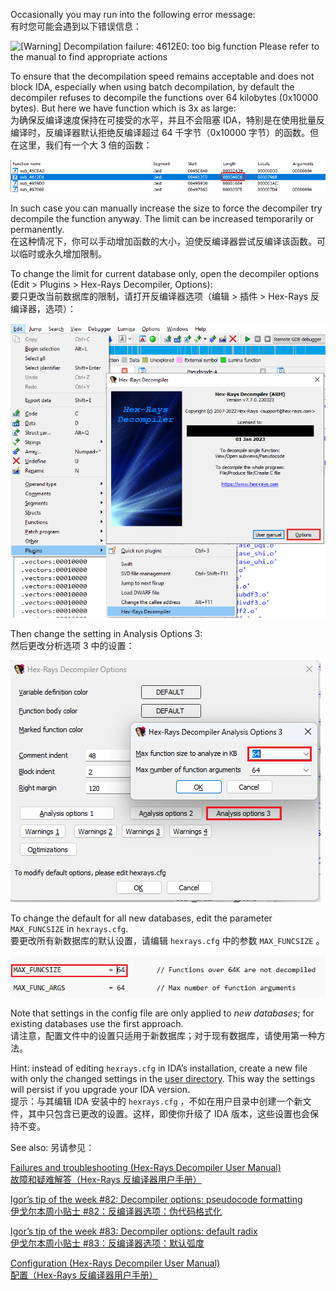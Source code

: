 Occasionally you may run into the following error message:  
有时您可能会遇到以下错误信息：

![[Warning]
Decompilation failure:
4612E0: too big function
Please refer to the manual to find appropriate actions](assets/2023/11/bigfunc1.png)

To ensure that the decompilation speed remains acceptable and does not block IDA, especially when using batch decompilation, by default the decompiler refuses to decompile the functions over 64 kilobytes (0x10000 bytes). But here we have function which is 3x as large:  
为确保反编译速度保持在可接受的水平，并且不会阻塞 IDA，特别是在使用批量反编译时，反编译器默认拒绝反编译超过 64 千字节（0x10000 字节）的函数。但在这里，我们有一个大 3 倍的函数：

![sub_4612E0.text004612E0000346E600007960](assets/2023/11/bigfunc2.png)

In such case you can manually increase the size to force the decompiler try decompile the function anyway. The limit can be increased temporarily or permanently.  
在这种情况下，你可以手动增加函数的大小，迫使反编译器尝试反编译该函数。可以临时或永久增加限制。

To change the limit for current database only, open the decompiler options (Edit > Plugins > Hex-Rays Decompiler, Options):  
要只更改当前数据库的限制，请打开反编译器选项（编辑 > 插件 > Hex-Rays 反编译器，选项）：

![](assets/2022/03/hr_options2.png)

Then change the setting in Analysis Options 3:  
然后更改分析选项 3 中的设置：

![](assets/2023/11/bigfunc3.png)

To change the default for all new databases, edit the parameter `MAX_FUNCSIZE` in `hexrays.cfg`.  
要更改所有新数据库的默认设置，请编辑 `hexrays.cfg` 中的参数 `MAX_FUNCSIZE` 。

![](assets/2023/11/bigfunc4.png)

Note that settings in the config file are only applied to _new databases_; for existing databases use the first approach.  
请注意，配置文件中的设置只适用于新数据库；对于现有数据库，请使用第一种方法。

Hint: instead of editing `hexrays.cfg` in IDA’s installation, create a new file with only the changed settings in the [user directory](https://hex-rays.com/blog/igors-tip-of-the-week-33-idas-user-directory-idausr/). This way the settings will persist if you upgrade your IDA version.  
提示：与其编辑 IDA 安装中的 `hexrays.cfg` ，不如在用户目录中创建一个新文件，其中只包含已更改的设置。这样，即使你升级了 IDA 版本，这些设置也会保持不变。

See also: 另请参见：

[Failures and troubleshooting (Hex-Rays Decompiler User Manual)  
故障和疑难解答（Hex-Rays 反编译器用户手册）](https://www.hex-rays.com/products/decompiler/manual/failures.shtml)

[Igor’s tip of the week #82: Decompiler options: pseudocode formatting  
伊戈尔本周小贴士 #82：反编译器选项：伪代码格式化](https://hex-rays.com/blog/igors-tip-of-the-week-82-decompiler-options-pseudocode-formatting/)

[Igor’s tip of the week #83: Decompiler options: default radix  
伊戈尔本周小贴士 #83：反编译器选项：默认弧度](https://hex-rays.com/blog/igors-tip-of-the-week-83-decompiler-options-default-radix/)

[Configuration (Hex-Rays Decompiler User Manual)  
配置（Hex-Rays 反编译器用户手册）](https://www.hex-rays.com/products/decompiler/manual/config.shtml)